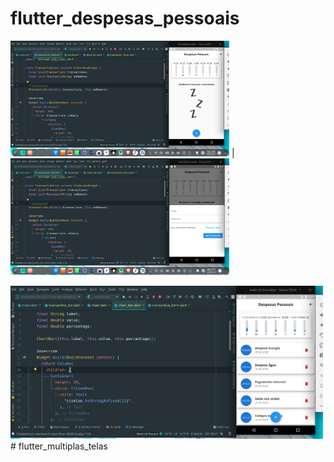 # flutter_despesas_pessoais

 <img width="350px"  src="https://github.com/eliezerantonio/flutter_despesas_pessoais/blob/master/Screen%20Capture_select-area_20200829045101.png"> | <img width="350px"  src="https://github.com/eliezerantonio/flutter_despesas_pessoais/blob/master/Screen%20Capture_select-area_20200829045122.png"> 
 
 <img width="500px"  src="https://github.com/eliezerantonio/flutter_despesas_pessoais/blob/master/Screen%20Capture_select-area_20200829045747.png"> 
# flutter_multiplas_telas
